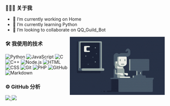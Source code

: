 ### 👨🏻‍💻 关于我

- 🔭 I’m currently working on Home
- 🌱 I’m currently learning Python
- 👯 I’m looking to collaborate on QQ_Guild_Bot

<img alt="Night Coding" src="https://raw.githubusercontent.com/foxwhite25/foxwhite25/master/Night-Coding.gif" align="right"/>

### 🛠 我使用的技术

![Python](https://img.shields.io/badge/-Python-05122A?style=flat&logo=python)
![JavaScript](https://img.shields.io/badge/-JavaScript-05122A?style=flat&logo=javascript)
![C](https://img.shields.io/badge/-C-05122A?style=flat&logo=C&logoColor=A8B9CC)
![C++](https://img.shields.io/badge/-C++-05122A?style=flat&logo=C%2B%2B&logoColor=00599C)
![Node.js](https://img.shields.io/badge/-Node.js-05122A?style=flat&logo=node.js)
![HTML](https://img.shields.io/badge/-HTML-05122A?style=flat&logo=HTML5)
![CSS](https://img.shields.io/badge/-CSS-05122A?style=flat&logo=CSS3&logoColor=1572B6)
![Git](https://img.shields.io/badge/-Git-05122A?style=flat&logo=git)
![PHP](https://img.shields.io/badge/-PHP-05122A?style=flat&logo=php)
![GitHub](https://img.shields.io/badge/-GitHub-05122A?style=flat&logo=github)
![Markdown](https://img.shields.io/badge/-Markdown-05122A?style=flat&logo=markdown)

### ⚙️ GitHub 分析

<p align="left">
<a href="https://github.com/robot-nian">
  <img height="180em" src="https://github-readme-stats-eight-theta.vercel.app/api?username=robot-nian&show_icons=true&theme=algolia&include_all_commits=true&count_private=true"/>
  <img height="180em" src="https://github-readme-stats-eight-theta.vercel.app/api/top-langs/?username=robot-nian&layout=compact&langs_count=8&theme=algolia"/>
</a>
</p>
